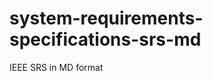 system-requirements-specifications-srs-md
=========================================

IEEE SRS in MD format
